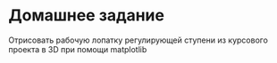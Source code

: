 # Домашнее задание

Отрисовать рабочую лопатку регулирующей ступени из курсового проекта в 3D при помощи matplotlib
